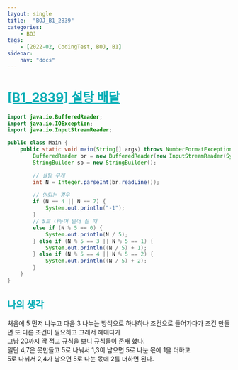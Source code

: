 ```yaml
---
layout: single
title:  "BOJ_B1_2839"
categories: 
    - BOJ
tags: 
    - [2022-02, CodingTest, BOJ, B1]
sidebar:
    nav: "docs"
---
```


# <b><a style="color:#00adb5" href="https://www.acmicpc.net/problem/2839" target=_blank>[B1_2839] 설탕 배달</a></b>

```java
import java.io.BufferedReader;
import java.io.IOException;
import java.io.InputStreamReader;

public class Main {
	public static void main(String[] args) throws NumberFormatException, IOException {
		BufferedReader br = new BufferedReader(new InputStreamReader(System.in));
		StringBuilder sb = new StringBuilder();

		// 설탕 무게
		int N = Integer.parseInt(br.readLine());

		// 안되는 경우
		if (N == 4 || N == 7) {
			System.out.println("-1");
		}
		// 5로 나누어 떨어 질 때
		else if (N % 5 == 0) {
			System.out.println(N / 5);
		} else if (N % 5 == 3 || N % 5 == 1) {
			System.out.println((N / 5) + 1);
		} else if (N % 5 == 4 || N % 5 == 2) {
			System.out.println((N / 5) + 2);
		}
	}
}
```


## <b><a style="color:#00adb5">나의 생각</a></b>
처음에 5 먼저 나누고 다음 3 나누는 방식으로 하나하나 조건으로 들어가다가 조건 만들면 또 다른 조건이 필요하고 그래서 헤매다가<br>
그냥 20까지 딱 적고 규칙을 보니 규칙들이 존재 했다.<br>
일단 4,7은 못만들고 5로 나눠서 1,3이 남으면 5로 나눈 몫에 1을 더하고<br>
5로 나눠서 2,4가 남으면 5로 나눈 몫에 2를 더하면 된다. 